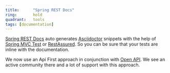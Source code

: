 ```yaml
---
title:      "Spring REST Docs"
ring:       hold
quadrant:   tools
tags: [documentation]
---
```


[Spring REST Docs](https://spring.io/projects/spring-restdocs/) auto generates [Asciidoctor](http://asciidoctor.org/) snippets with the help of [Spring MVC Test](http://docs.spring.io/spring/docs/current/spring-framework-reference/htmlsingle#spring-mvc-test-framework) or [RestAssured](/tools/rest-assured/).
So you can be sure that your tests are inline with the documentation.

We now use an Api First approach in conjunction with [Open API](/tools/open-api/). We see an active community there and a lot of support with this approach.
